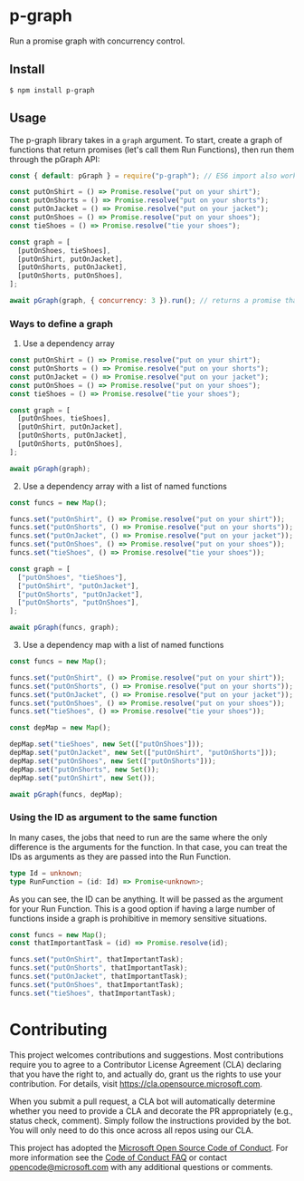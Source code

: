 # p-graph

Run a promise graph with concurrency control.

## Install

```
$ npm install p-graph
```

## Usage

The p-graph library takes in a `graph` argument. To start, create a graph of functions that return promises (let's call them Run Functions), then run them through the pGraph API:

```js
const { default: pGraph } = require("p-graph"); // ES6 import also works: import pGraph from 'p-graph';

const putOnShirt = () => Promise.resolve("put on your shirt");
const putOnShorts = () => Promise.resolve("put on your shorts");
const putOnJacket = () => Promise.resolve("put on your jacket");
const putOnShoes = () => Promise.resolve("put on your shoes");
const tieShoes = () => Promise.resolve("tie your shoes");

const graph = [
  [putOnShoes, tieShoes],
  [putOnShirt, putOnJacket],
  [putOnShorts, putOnJacket],
  [putOnShorts, putOnShoes],
];

await pGraph(graph, { concurrency: 3 }).run(); // returns a promise that will resolve when all the tasks are done from this graph in order
```

### Ways to define a graph

1. Use a dependency array

```js
const putOnShirt = () => Promise.resolve("put on your shirt");
const putOnShorts = () => Promise.resolve("put on your shorts");
const putOnJacket = () => Promise.resolve("put on your jacket");
const putOnShoes = () => Promise.resolve("put on your shoes");
const tieShoes = () => Promise.resolve("tie your shoes");

const graph = [
  [putOnShoes, tieShoes],
  [putOnShirt, putOnJacket],
  [putOnShorts, putOnJacket],
  [putOnShorts, putOnShoes],
];

await pGraph(graph);
```

2. Use a dependency array with a list of named functions

```js
const funcs = new Map();

funcs.set("putOnShirt", () => Promise.resolve("put on your shirt"));
funcs.set("putOnShorts", () => Promise.resolve("put on your shorts"));
funcs.set("putOnJacket", () => Promise.resolve("put on your jacket"));
funcs.set("putOnShoes", () => Promise.resolve("put on your shoes"));
funcs.set("tieShoes", () => Promise.resolve("tie your shoes"));

const graph = [
  ["putOnShoes", "tieShoes"],
  ["putOnShirt", "putOnJacket"],
  ["putOnShorts", "putOnJacket"],
  ["putOnShorts", "putOnShoes"],
];

await pGraph(funcs, graph);
```

3. Use a dependency map with a list of named functions

```js
const funcs = new Map();

funcs.set("putOnShirt", () => Promise.resolve("put on your shirt"));
funcs.set("putOnShorts", () => Promise.resolve("put on your shorts"));
funcs.set("putOnJacket", () => Promise.resolve("put on your jacket"));
funcs.set("putOnShoes", () => Promise.resolve("put on your shoes"));
funcs.set("tieShoes", () => Promise.resolve("tie your shoes"));

const depMap = new Map();

depMap.set("tieShoes", new Set(["putOnShoes"]));
depMap.set("putOnJacket", new Set(["putOnShirt", "putOnShorts"]));
depMap.set("putOnShoes", new Set(["putOnShorts"]));
depMap.set("putOnShorts", new Set());
depMap.set("putOnShirt", new Set());

await pGraph(funcs, depMap);
```

### Using the ID as argument to the same function

In many cases, the jobs that need to run are the same where the only difference is the arguments for the function. In that case, you can treat the IDs as arguments as they are passed into the Run Function.

```ts
type Id = unknown;
type RunFunction = (id: Id) => Promise<unknown>;
```

As you can see, the ID can be anything. It will be passed as the argument for your Run Function. This is a good option if having a large number of functions inside a graph is prohibitive in memory sensitive situations.

```js
const funcs = new Map();
const thatImportantTask = (id) => Promise.resolve(id);

funcs.set("putOnShirt", thatImportantTask);
funcs.set("putOnShorts", thatImportantTask);
funcs.set("putOnJacket", thatImportantTask);
funcs.set("putOnShoes", thatImportantTask);
funcs.set("tieShoes", thatImportantTask);
```

# Contributing

This project welcomes contributions and suggestions. Most contributions require you to agree to a
Contributor License Agreement (CLA) declaring that you have the right to, and actually do, grant us
the rights to use your contribution. For details, visit https://cla.opensource.microsoft.com.

When you submit a pull request, a CLA bot will automatically determine whether you need to provide
a CLA and decorate the PR appropriately (e.g., status check, comment). Simply follow the instructions
provided by the bot. You will only need to do this once across all repos using our CLA.

This project has adopted the [Microsoft Open Source Code of Conduct](https://opensource.microsoft.com/codeofconduct/).
For more information see the [Code of Conduct FAQ](https://opensource.microsoft.com/codeofconduct/faq/) or
contact [opencode@microsoft.com](mailto:opencode@microsoft.com) with any additional questions or comments.
